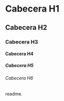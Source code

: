 # Cabecera H1
## Cabecera H2
### Cabecera H3
#### Cabecera H4
##### Cabecera H5
###### Cabecera H6

readme.